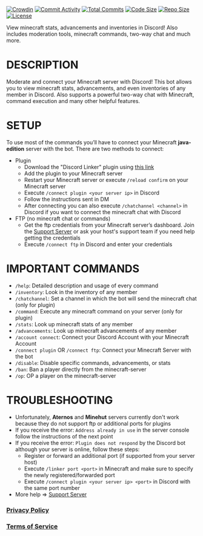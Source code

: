 [![Crowdin](https://badges.crowdin.net/minecraft-smp-bot/localized.svg)](https://crowdin.com/project/minecraft-smp-bot) [![Commit Activity](https://img.shields.io/github/commit-activity/m/MC-Linker/MC-Linker)](https://github.com/MC-Linker/MC-Linker) [![Total Commits](https://badgen.net/github/commits/MC-Linker/MC-Linker/main)](https://github.com/MC-Linker/MC-Linker) [![Code Size](https://img.shields.io/github/languages/code-size/MC-Linker/MC-Linker)](https://github.com/MC-Linker/MC-Linker) [![Repo Size](https://img.shields.io/github/repo-size/MC-Linker/MC-Linker)](https://github.com/MC-Linker/MC-Linker) [![License](https://img.shields.io/badge/license-CC%20BY--NC%204.0-red)](https://github.com/MC-Linker/MC-Linker/blob/main/LICENSE.md)

View minecraft stats, advancements and inventories in Discord! Also includes moderation tools, minecraft commands, two-way chat and much more.

# DESCRIPTION

Moderate and connect your Minecraft server with Discord! This bot allows you to view minecraft stats, advancements, and even inventories of any member in Discord. Also supports a powerful two-way chat with Minecraft, command execution and many other helpful features.

# SETUP

To use most of the commands you’ll have to connect your Minecraft **java-edition** server with the bot. There are two methods to connect:

+ Plugin
    + Download the "Discord Linker" plugin using [this link](https://www.spigotmc.org/resources/discord-linker.98749/)
    + Add the plugin to your Minecraft server
    + Restart your Minecraft server or execute `/reload confirm` on your Minecraft server
    + Execute `/connect plugin <your server ip>` in Discord
    + Follow the instructions sent in DM
    + After connecting you can also execute `/chatchannel <channel>` in Discord if you want to connect the minecraft chat with Discord
+ FTP (no minecraft chat or commands)
    + Get the ftp credentials from your Minecraft server’s dashboard. Join the [Support Server](https://discord.gg/rX36kZUGNK) or ask your host's support team if you need help getting the credentials
    + Execute `/connect ftp` in Discord and enter your credentials

# IMPORTANT COMMANDS

+ `/help`: Detailed description and usage of every command
+ `/inventory`: Look in the inventory of any member
+ `/chatchannel`: Set a channel in which the bot will send the minecraft chat (only for plugin)
+ `/command`: Execute any minecraft command on your server (only for plugin)
+ `/stats`: Look up minecraft stats of any member
+ `/advancements`: Look up minecraft advancements of any member
+ `/account connect`: Connect your Discord Account with your Minecraft Account
+ `/connect plugin` OR `/connect ftp`: Connect your Minecraft Server with the bot
+ `/disable`: Disable specific commands, advancements, or stats
+ `/ban`: Ban a player directly from the minecraft-server
+ `/op`: OP a player on the minecraft-server

# TROUBLESHOOTING

+ Unfortunately, **Aternos** and **Minehut** servers currently don't work because they do not support ftp or additional ports for plugins
+ If you receive the error: `Address already in use` in the server console follow the instructions of the next point
+ If you receive the error: `Plugin does not respond` by the Discord bot although your server is online, follow these steps:
    + Register or forward an additional port (if supported from your server host)
    + Execute `/linker port <port>` in Minecraft and make sure to specify the newly registered/forwarded port
    + Execute `/connect plugin <your server ip> <port>` in Discord with the same port number
+ More help => [Support Server](https://discord.gg/rX36kZUGNK)

### [Privacy Policy](https://github.com/Lianecx/Minecraft-SMP-Bot/blob/main/PRIVACY.md)

### [Terms of Service](https://github.com/Lianecx/Minecraft-SMP-Bot/blob/main/TERMS.md)

